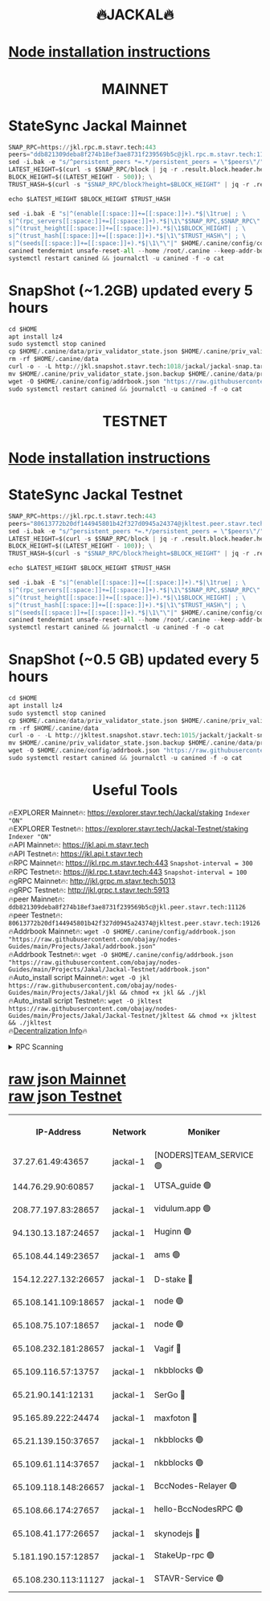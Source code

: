<h1 align="center"> 🔥JACKAL🔥</h1>

[Node installation instructions](https://github.com/obajay/nodes-Guides/tree/main/Projects/Jakal)
=

<h1 align="center"> MAINNET</h1>

# StateSync Jackal Mainnet
```python
SNAP_RPC=https://jkl.rpc.m.stavr.tech:443
peers="ddb821309deba8f274b18ef3ae8731f239569b5c@jkl.rpc.m.stavr.tech:11126"
sed -i.bak -e "s/^persistent_peers *=.*/persistent_peers = \"$peers\"/" $HOME/.canine/config/config.toml
LATEST_HEIGHT=$(curl -s $SNAP_RPC/block | jq -r .result.block.header.height); \
BLOCK_HEIGHT=$((LATEST_HEIGHT - 500)); \
TRUST_HASH=$(curl -s "$SNAP_RPC/block?height=$BLOCK_HEIGHT" | jq -r .result.block_id.hash)

echo $LATEST_HEIGHT $BLOCK_HEIGHT $TRUST_HASH

sed -i.bak -E "s|^(enable[[:space:]]+=[[:space:]]+).*$|\1true| ; \
s|^(rpc_servers[[:space:]]+=[[:space:]]+).*$|\1\"$SNAP_RPC,$SNAP_RPC\"| ; \
s|^(trust_height[[:space:]]+=[[:space:]]+).*$|\1$BLOCK_HEIGHT| ; \
s|^(trust_hash[[:space:]]+=[[:space:]]+).*$|\1\"$TRUST_HASH\"| ; \
s|^(seeds[[:space:]]+=[[:space:]]+).*$|\1\"\"|" $HOME/.canine/config/config.toml
canined tendermint unsafe-reset-all --home /root/.canine --keep-addr-book
systemctl restart canined && journalctl -u canined -f -o cat
```
# SnapShot (~1.2GB) updated every 5 hours
```python
cd $HOME
apt install lz4
sudo systemctl stop canined
cp $HOME/.canine/data/priv_validator_state.json $HOME/.canine/priv_validator_state.json.backup
rm -rf $HOME/.canine/data
curl -o - -L http://jkl.snapshot.stavr.tech:1018/jackal/jackal-snap.tar.lz4 | lz4 -c -d - | tar -x -C $HOME/.canine --strip-components 2
mv $HOME/.canine/priv_validator_state.json.backup $HOME/.canine/data/priv_validator_state.json
wget -O $HOME/.canine/config/addrbook.json "https://raw.githubusercontent.com/obajay/nodes-Guides/main/Projects/Jakal/addrbook.json"
sudo systemctl restart canined && journalctl -u canined -f -o cat
```

<h1 align="center"> TESTNET</h1>

[Node installation instructions](https://github.com/obajay/nodes-Guides/tree/main/Projects/Jakal/Jackal-Testnet)
=

# StateSync Jackal Testnet
```python
SNAP_RPC=https://jkl.rpc.t.stavr.tech:443
peers="80613772b20df144945801b42f327d0945a24374@jkltest.peer.stavr.tech:19126"
sed -i.bak -e "s/^persistent_peers *=.*/persistent_peers = \"$peers\"/" $HOME/.canine/config/config.toml
LATEST_HEIGHT=$(curl -s $SNAP_RPC/block | jq -r .result.block.header.height); \
BLOCK_HEIGHT=$((LATEST_HEIGHT - 100)); \
TRUST_HASH=$(curl -s "$SNAP_RPC/block?height=$BLOCK_HEIGHT" | jq -r .result.block_id.hash)

echo $LATEST_HEIGHT $BLOCK_HEIGHT $TRUST_HASH

sed -i.bak -E "s|^(enable[[:space:]]+=[[:space:]]+).*$|\1true| ; \
s|^(rpc_servers[[:space:]]+=[[:space:]]+).*$|\1\"$SNAP_RPC,$SNAP_RPC\"| ; \
s|^(trust_height[[:space:]]+=[[:space:]]+).*$|\1$BLOCK_HEIGHT| ; \
s|^(trust_hash[[:space:]]+=[[:space:]]+).*$|\1\"$TRUST_HASH\"| ; \
s|^(seeds[[:space:]]+=[[:space:]]+).*$|\1\"\"|" $HOME/.canine/config/config.toml
canined tendermint unsafe-reset-all --home /root/.canine --keep-addr-book
systemctl restart canined && journalctl -u canined -f -o cat
```
# SnapShot (~0.5 GB) updated every 5 hours
```python
cd $HOME
apt install lz4
sudo systemctl stop canined
cp $HOME/.canine/data/priv_validator_state.json $HOME/.canine/priv_validator_state.json.backup
rm -rf $HOME/.canine/data
curl -o - -L http://jkltest.snapshot.stavr.tech:1015/jackalt/jackalt-snap.tar.lz4 | lz4 -c -d - | tar -x -C $HOME/.canine --strip-components 2
mv $HOME/.canine/priv_validator_state.json.backup $HOME/.canine/data/priv_validator_state.json
wget -O $HOME/.canine/config/addrbook.json "https://raw.githubusercontent.com/obajay/nodes-Guides/main/Projects/Jakal/Jackal-Testnet/addrbook.json"
sudo systemctl restart canined && journalctl -u canined -f -o cat
```

 <h1 align="center"> Useful Tools</h1>

🔥EXPLORER Mainnet🔥:      https://explorer.stavr.tech/Jackal/staking		        `Indexer "ON"` \
🔥EXPLORER Testnet🔥:      https://explorer.stavr.tech/Jackal-Testnet/staking     `Indexer "ON"` \
🔥API Mainnet🔥: 			 		 https://jkl.api.m.stavr.tech \
🔥API Testnet🔥: 			 		 https://jkl.api.t.stavr.tech \
🔥RPC Mainnet🔥:           https://jkl.rpc.m.stavr.tech:443              `Snapshot-interval = 300` \
🔥RPC Testnet🔥:           https://jkl.rpc.t.stavr.tech:443              `Snapshot-interval = 100` \
🔥gRPC Mainnet🔥:          http://jkl.grpc.m.stavr.tech:5013 \
🔥gRPC Testnet🔥:          http://jkl.grpc.t.stavr.tech:5913 \
🔥peer Mainnet🔥:					 `ddb821309deba8f274b18ef3ae8731f239569b5c@jkl.peer.stavr.tech:11126` \
🔥peer Testnet🔥:					 `80613772b20df144945801b42f327d0945a24374@jkltest.peer.stavr.tech:19126` \
🔥Addrbook Mainnet🔥:    ```wget -O $HOME/.canine/config/addrbook.json "https://raw.githubusercontent.com/obajay/nodes-Guides/main/Projects/Jakal/addrbook.json"``` \
🔥Addrbook Testnet🔥:    ```wget -O $HOME/.canine/config/addrbook.json "https://raw.githubusercontent.com/obajay/nodes-Guides/main/Projects/Jakal/Jackal-Testnet/addrbook.json"``` \
🔥Auto_install script Mainnet🔥: ```wget -O jkl https://raw.githubusercontent.com/obajay/nodes-Guides/main/Projects/Jakal/jkl && chmod +x jkl && ./jkl``` \
🔥Auto_install script Testnet🔥: ```wget -O jkltest https://raw.githubusercontent.com/obajay/nodes-Guides/main/Projects/Jakal/Jackal-Testnet/jkltest && chmod +x jkltest && ./jkltest``` \
🔥[Decentralization Info](https://github.com/obajay/StateSync-snapshots/tree/main/Projects/Jackal/Decentralization)🔥


<details>
<summary>RPC Scanning</summary>

<h2 align="center"> We scan nodes in real time every 4 hours. And we provide the final result of RPC endpoints.
We cannot influence the operation of these nodes in any way. </h2>


```python
If Voting Power is higher than 0 --> then the Node is a validator of the network and may be subject to attack and be a potential threat to the chain.
```
```python
We marked such validators with a red symbol
```

</details>

[raw json Mainnet](https://rpc-check.jaclalm.stavr.tech/jaclalm/rpc-jaclalm-result.json) \
[raw json Testnet](https://github.com/obajay/StateSync-snapshots/tree/main/Projects/Jackal/Rpc-Check-Testnet)
=

<table><tr><th>IP-Address</th><th>Network</th><th>Moniker</th><th>Latest Block Height</th><th>Earliest Block Height</th><th>Catching Up</th><th>Tx Index</th><th>Voting Power</th><th>Scan Time</th></tr><tr><td>37.27.61.49:43657</td><td>jackal-1</td><td>[NODERS]TEAM_SERVICE 🟢</td><td>6570091</td><td>6142001</td><td>False</td><td>on</td><td>0</td><td>2024-02-20T22:45:26.545366656UTC</td></tr><tr><td>144.76.29.90:60857</td><td>jackal-1</td><td>UTSA_guide 🟢</td><td>6570107</td><td>6280001</td><td>False</td><td>on</td><td>0</td><td>2024-02-20T22:47:25.620772537UTC</td></tr><tr><td>208.77.197.83:28657</td><td>jackal-1</td><td>vidulum.app 🟢</td><td>6570116</td><td>6296001</td><td>False</td><td>on</td><td>0</td><td>2024-02-20T22:48:28.457255660UTC</td></tr><tr><td>94.130.13.187:24657</td><td>jackal-1</td><td>Huginn 🟢</td><td>6564601</td><td>6424001</td><td>False</td><td>on</td><td>0</td><td>2024-02-20T22:48:44.425019488UTC</td></tr><tr><td>65.108.44.149:23657</td><td>jackal-1</td><td>ams 🟢</td><td>6570111</td><td>6431811</td><td>False</td><td>on</td><td>0</td><td>2024-02-20T22:47:52.155110103UTC</td></tr><tr><td>154.12.227.132:26657</td><td>jackal-1</td><td>D-stake 🔴</td><td>6570085</td><td>6434501</td><td>False</td><td>off</td><td>130243</td><td>2024-02-20T22:45:42.188555332UTC</td></tr><tr><td>65.108.141.109:18657</td><td>jackal-1</td><td>node 🟢</td><td>6570094</td><td>6444728</td><td>False</td><td>on</td><td>0</td><td>2024-02-20T22:45:44.630464240UTC</td></tr><tr><td>65.108.75.107:18657</td><td>jackal-1</td><td>node 🟢</td><td>6570102</td><td>6458311</td><td>False</td><td>on</td><td>0</td><td>2024-02-20T22:46:52.126018564UTC</td></tr><tr><td>65.108.232.181:28657</td><td>jackal-1</td><td>Vagif 🔴</td><td>6570108</td><td>6462201</td><td>False</td><td>off</td><td>60003</td><td>2024-02-20T22:47:36.872440593UTC</td></tr><tr><td>65.109.116.57:13757</td><td>jackal-1</td><td>nkbblocks 🟢</td><td>6570120</td><td>6468668</td><td>False</td><td>on</td><td>0</td><td>2024-02-20T22:48:55.004499958UTC</td></tr><tr><td>65.21.90.141:12131</td><td>jackal-1</td><td>SerGo 🔴</td><td>6570096</td><td>6470096</td><td>False</td><td>off</td><td>51100</td><td>2024-02-20T22:46:01.830317290UTC</td></tr><tr><td>95.165.89.222:24474</td><td>jackal-1</td><td>maxfoton 🔴</td><td>6570108</td><td>6470108</td><td>False</td><td>off</td><td>117661</td><td>2024-02-20T22:47:37.339061145UTC</td></tr><tr><td>65.21.139.150:37657</td><td>jackal-1</td><td>nkbblocks 🟢</td><td>6570096</td><td>6473101</td><td>False</td><td>on</td><td>0</td><td>2024-02-20T22:45:57.370971017UTC</td></tr><tr><td>65.109.61.114:37657</td><td>jackal-1</td><td>nkbblocks 🟢</td><td>6570101</td><td>6473101</td><td>False</td><td>on</td><td>0</td><td>2024-02-20T22:46:43.483535236UTC</td></tr><tr><td>65.109.118.148:26657</td><td>jackal-1</td><td>BccNodes-Relayer 🟢</td><td>6570105</td><td>6489001</td><td>False</td><td>on</td><td>0</td><td>2024-02-20T22:47:17.045627496UTC</td></tr><tr><td>65.108.66.174:27657</td><td>jackal-1</td><td>hello-BccNodesRPC 🟢</td><td>6570107</td><td>6489001</td><td>False</td><td>on</td><td>0</td><td>2024-02-20T22:47:26.021878884UTC</td></tr><tr><td>65.108.41.177:26657</td><td>jackal-1</td><td>skynodejs 🔴</td><td>6570117</td><td>6509001</td><td>False</td><td>on</td><td>83702</td><td>2024-02-20T22:48:30.833625743UTC</td></tr><tr><td>5.181.190.157:12857</td><td>jackal-1</td><td>StakeUp-rpc 🟢</td><td>6566817</td><td>6548001</td><td>False</td><td>on</td><td>0</td><td>2024-02-20T22:45:39.233619252UTC</td></tr><tr><td>65.108.230.113:11127</td><td>jackal-1</td><td>STAVR-Service 🟢</td><td>6570111</td><td>6568701</td><td>False</td><td>on</td><td>0</td><td>2024-02-20T22:47:58.664246973UTC</td></tr></table>
